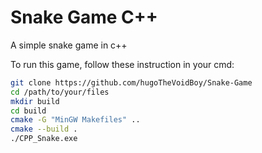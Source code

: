 # Snake Game C++
A simple snake game in c++

To run this game, follow these instruction in your cmd:

```Bash
git clone https://github.com/hugoTheVoidBoy/Snake-Game
cd /path/to/your/files
mkdir build
cd build
cmake -G "MinGW Makefiles" ..
cmake --build .
./CPP_Snake.exe
